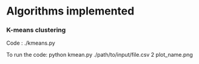 # Algorithms implemented

### K-means clustering 

Code : 
./kmeans.py

To run the code:
python kmean.py ./path/to/input/file.csv 2 plot_name.png
